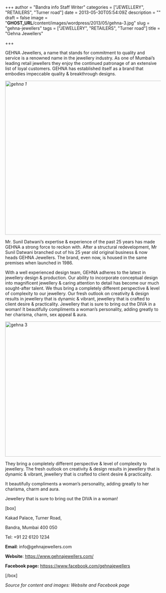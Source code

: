 +++
author = "Bandra info Staff Writer"
categories = ["JEWELLERY", "RETAILERS", "Turner road"]
date = 2013-05-30T05:54:09Z
description = ""
draft = false
image = "__GHOST_URL__/content/images/wordpress/2013/05/gehna-3.jpg"
slug = "gehna-jewellers"
tags = ["JEWELLERY", "RETAILERS", "Turner road"]
title = "Gehna Jewellers"

+++


<p>GEHNA Jewellers, a name that stands for commitment to quality and service is a renowned name in the jewellery industry. As one of Mumbai’s leading retail jewellers they enjoy the continued patronage of an extensive list of loyal customers. GEHNA has established itself as a brand that embodies impeccable quality &amp; breakthrough designs.</p>
<p><em id="__mceDel"><a href="https://i0.wp.com/bandra.info/wp-content/uploads/2013/05/gehna-1.jpg?ssl=1"><img loading="lazy" class="size-full wp-image-2476 aligncenter" alt="gehna 1" src="https://i0.wp.com/bandra.info/wp-content/uploads/2013/05/gehna-1.jpg?resize=601%2C497&#038;ssl=1" width="601" height="497" srcset="https://i0.wp.com/bandra.info/wp-content/uploads/2013/05/gehna-1.jpg?w=601&amp;ssl=1 601w, https://i0.wp.com/bandra.info/wp-content/uploads/2013/05/gehna-1.jpg?resize=300%2C248&amp;ssl=1 300w" sizes="(max-width: 601px) 100vw, 601px" data-recalc-dims="1" /></a></em></p>
<p>Mr. Sunil Datwani’s expertise &amp; experience of the past 25 years has made GEHNA a strong force to reckon with. After a structural redevelopment, Mr Sunil Datwani branched out of his 25 year old original business &amp; now heads GEHNA Jewellers. The brand, even now, is housed in the same premises when launched in 1986.</p>
<p>With a well experienced design team, GEHNA adheres to the latest in jewellery design &amp; production. Our ability to incorporate conceptual design into magnificent jewellery &amp; caring attention to detail has become our much sought-after talent. We thus bring a completely different perspective &amp; level of complexity to our jewellery. Our fresh outlook on creativity &amp; design results in jewellery that is dynamic &amp; vibrant, jewellery that is crafted to client desire &amp; practicality. Jewellery that is sure to bring out the DIVA in a woman! It beautifully compliments a woman’s personality, adding greatly to her charisma, charm, sex appeal &amp; aura.</p>
<p><a href="https://i2.wp.com/bandra.info/wp-content/uploads/2013/05/gehna-3.jpg?ssl=1"><img loading="lazy" class="size-full wp-image-2474 aligncenter" alt="gehna 3" src="https://i2.wp.com/bandra.info/wp-content/uploads/2013/05/gehna-3.jpg?resize=600%2C436&#038;ssl=1" width="600" height="436" srcset="https://i2.wp.com/bandra.info/wp-content/uploads/2013/05/gehna-3.jpg?w=600&amp;ssl=1 600w, https://i2.wp.com/bandra.info/wp-content/uploads/2013/05/gehna-3.jpg?resize=300%2C218&amp;ssl=1 300w" sizes="(max-width: 600px) 100vw, 600px" data-recalc-dims="1" /></a></p>
<p>They bring a completely different perspective &amp; level of complexity to jewellery. The fresh outlook on creativity &amp; design results in jewellery that is dynamic &amp; vibrant, jewellery that is crafted to client desire &amp; practicality.</p>
<p>It beautifully compliments a woman’s personality, adding greatly to her charisma, charm and aura.</p>
<p>Jewellery that is sure to bring out the DIVA in a woman!</p>
<p>[box]</p>
<p>Kakad Palace, Turner Road,</p>
<p>Bandra, Mumbai 400 050</p>
<p>Tel: +91 22 6120 1234</p>
<p><strong>Email</strong>: info@gehnajewellers.com</p>
<p><strong>Website</strong>: <a href="https://www.gehnajewellers.com/contact.html">https://www.gehnajewellers.com/</a></p>
<p><strong>Facebook page:</strong> <a href="httpss://www.facebook.com/gehnajewellers">httpss://www.facebook.com/gehnajewellers</a></p>
<p>[/box]</p>
<p><em>Source for content and images: Website and Facebook page</em></p>



